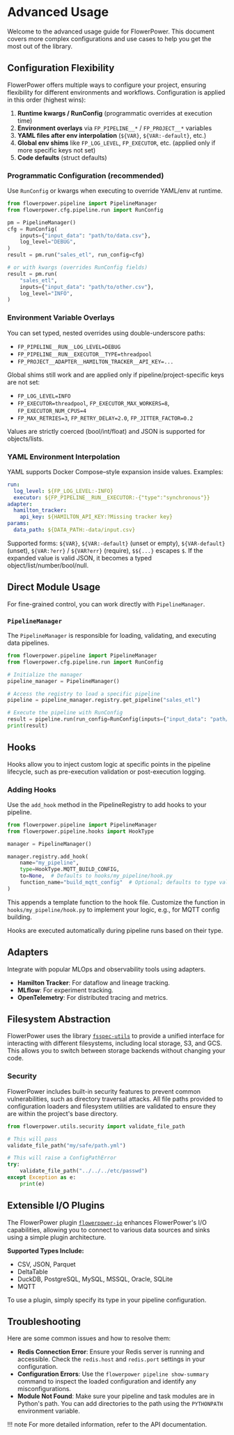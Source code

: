 # Advanced Usage

Welcome to the advanced usage guide for FlowerPower. This document covers more complex configurations and use cases to help you get the most out of the library.

## Configuration Flexibility

FlowerPower offers multiple ways to configure your project, ensuring flexibility for different environments and workflows. Configuration is applied in this order (highest wins):

1.  **Runtime kwargs / RunConfig** (programmatic overrides at execution time)
2.  **Environment overlays** via `FP_PIPELINE__*` / `FP_PROJECT__*` variables
3.  **YAML files after env interpolation** (`${VAR}`, `${VAR:-default}`, etc.)
4.  **Global env shims** like `FP_LOG_LEVEL`, `FP_EXECUTOR`, etc. (applied only if more specific keys not set)
5.  **Code defaults** (struct defaults)

### Programmatic Configuration (recommended)

Use `RunConfig` or kwargs when executing to override YAML/env at runtime.

```python
from flowerpower.pipeline import PipelineManager
from flowerpower.cfg.pipeline.run import RunConfig

pm = PipelineManager()
cfg = RunConfig(
    inputs={"input_data": "path/to/data.csv"},
    log_level="DEBUG",
)
result = pm.run("sales_etl", run_config=cfg)

# or with kwargs (overrides RunConfig fields)
result = pm.run(
    "sales_etl",
    inputs={"input_data": "path/to/other.csv"},
    log_level="INFO",
)
```

### Environment Variable Overlays

You can set typed, nested overrides using double-underscore paths:

- `FP_PIPELINE__RUN__LOG_LEVEL=DEBUG`
- `FP_PIPELINE__RUN__EXECUTOR__TYPE=threadpool`
- `FP_PROJECT__ADAPTER__HAMILTON_TRACKER__API_KEY=...`

Global shims still work and are applied only if pipeline/project-specific keys are not set:

- `FP_LOG_LEVEL=INFO`
- `FP_EXECUTOR=threadpool`, `FP_EXECUTOR_MAX_WORKERS=8`, `FP_EXECUTOR_NUM_CPUS=4`
- `FP_MAX_RETRIES=3`, `FP_RETRY_DELAY=2.0`, `FP_JITTER_FACTOR=0.2`

Values are strictly coerced (bool/int/float) and JSON is supported for objects/lists.

### YAML Environment Interpolation

YAML supports Docker Compose–style expansion inside values. Examples:

```yaml
run:
  log_level: ${FP_LOG_LEVEL:-INFO}
  executor: ${FP_PIPELINE__RUN__EXECUTOR:-{"type":"synchronous"}}
adapter:
  hamilton_tracker:
    api_key: ${HAMILTON_API_KEY:?Missing tracker key}
params:
  data_path: ${DATA_PATH:-data/input.csv}
```

Supported forms: `${VAR}`, `${VAR:-default}` (unset or empty), `${VAR-default}` (unset), `${VAR:?err}` / `${VAR?err}` (require), `$${...}` escapes `$`. If the expanded value is valid JSON, it becomes a typed object/list/number/bool/null.

## Direct Module Usage

For fine-grained control, you can work directly with `PipelineManager`.


### `PipelineManager`

The `PipelineManager` is responsible for loading, validating, and executing data pipelines.

```python
from flowerpower.pipeline import PipelineManager
from flowerpower.cfg.pipeline.run import RunConfig

# Initialize the manager
pipeline_manager = PipelineManager()

# Access the registry to load a specific pipeline
pipeline = pipeline_manager.registry.get_pipeline("sales_etl")

# Execute the pipeline with RunConfig
result = pipeline.run(run_config=RunConfig(inputs={"input_data": "path/to/data.csv"}))
print(result)
```

## Hooks

Hooks allow you to inject custom logic at specific points in the pipeline lifecycle, such as pre-execution validation or post-execution logging.

### Adding Hooks

Use the `add_hook` method in the PipelineRegistry to add hooks to your pipeline.

```python
from flowerpower.pipeline import PipelineManager
from flowerpower.pipeline.hooks import HookType

manager = PipelineManager()

manager.registry.add_hook(
    name="my_pipeline",
    type=HookType.MQTT_BUILD_CONFIG,
    to=None,  # Defaults to hooks/my_pipeline/hook.py
    function_name="build_mqtt_config"  # Optional; defaults to type value
)
```

This appends a template function to the hook file. Customize the function in `hooks/my_pipeline/hook.py` to implement your logic, e.g., for MQTT config building.

Hooks are executed automatically during pipeline runs based on their type.
## Adapters

Integrate with popular MLOps and observability tools using adapters.

*   **Hamilton Tracker**: For dataflow and lineage tracking.
*   **MLflow**: For experiment tracking.
*   **OpenTelemetry**: For distributed tracing and metrics.

## Filesystem Abstraction

FlowerPower uses the library [`fsspec-utils`](https://legout.github.io/fsspec-utils) to provide a unified interface for interacting with different filesystems, including local storage, S3, and GCS. This allows you to switch between storage backends without changing your code.

### Security

FlowerPower includes built-in security features to prevent common vulnerabilities, such as directory traversal attacks. All file paths provided to configuration loaders and filesystem utilities are validated to ensure they are within the project's base directory.

```python
from flowerpower.utils.security import validate_file_path

# This will pass
validate_file_path("my/safe/path.yml")

# This will raise a ConfigPathError
try:
    validate_file_path("../../../etc/passwd")
except Exception as e:
    print(e)
```
## Extensible I/O Plugins

The FlowerPower plugin [`flowerpower-io`](https://legout.github.io/flowerpower-io) enhances FlowerPower's I/O capabilities, allowing you to connect to various data sources and sinks using a simple plugin architecture.

**Supported Types Include:**

*   CSV, JSON, Parquet
*   DeltaTable
*   DuckDB, PostgreSQL, MySQL, MSSQL, Oracle, SQLite
*   MQTT

To use a plugin, simply specify its type in your pipeline configuration.


## Troubleshooting

Here are some common issues and how to resolve them:

*   **Redis Connection Error**: Ensure your Redis server is running and accessible. Check the `redis.host` and `redis.port` settings in your configuration.
*   **Configuration Errors**: Use the `flowerpower pipeline show-summary` command to inspect the loaded configuration and identify any misconfigurations.
*   **Module Not Found**: Make sure your pipeline and task modules are in Python's path. You can add directories to the path using the `PYTHONPATH` environment variable.

!!! note
    For more detailed information, refer to the API documentation.